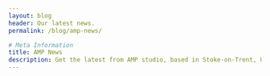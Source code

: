 ```yaml
---
layout: blog
header: Our latest news.
permalink: /blog/amp-news/

# Meta Information
title: AMP News
description: Get the latest from AMP studio, based in Stoke-on-Trent, UK.
---
```

